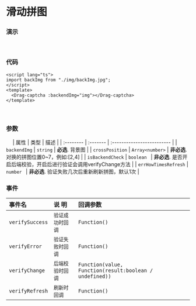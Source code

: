 # 滑动拼图

### 演示
　
<Drag-captcha :backendImg="$withBase('./img/backImg.jpg')"></Drag-captcha>
　
### 代码 　

```vue
<script lang="ts">
import backImg from "./img/backImg.jpg";
</script>
<template>
  <Drag-captcha :backendImg="img"></Drag-captcha>
</template>

```
　
 ### 参数 
　
| 属性 | 类型     | 描述                |
| :-------- | :------- | :------------------------- |
| `backendImg` | `string` | **必选**. 背景图 |
| `crossPosition` | `Array<number>` | **非必选**. 对换的拼图位置0~7，例如:[2,4] |
| `isBackendCheck` | `boolean ` | **非必选**. 是否开启后端校验，开启后进行验证会调用verifyChange方法 |
| `errHowTimesRefresh` | `number ` | **非必选**. 验证失败几次后重新刷新拼图，默认1次 |

 ###  事件

 | 事件名 | 说 明     | 回调参数                       |
| :-------- | :------- | :-------------------------------- |
| `verifySuccess`      |  `验证成功时回调`  | `Function()`  |
| `verifyError`      |  `验证失败时回调`  | `Function()` |
| `verifyChange`      |  `后端校验时回调`  | `Function(value, Function(result:boolean / undefined))` |
| `verifyRefresh`      |  `刷新时回调`  | `Function()` |